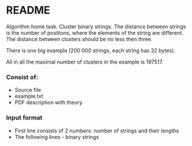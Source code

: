 # README #

Algorithm home task. 
Cluster binary strings. The distance between strings is the number of positions, where the elements of the string are different. 
The distance between clusters should be no less then three.

There is one big example (200 000 strings, each string has 32 bytes).

All in all the maximal number of clusters in the example is 197517.

### Consist of: ###

* Source file
* example.txt
* PDF description with theory

### Input format ###

* First line consists of 2 numbers: number of strings and their lengths
* The following lines - binary strings